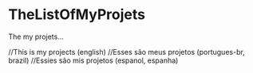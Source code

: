 # TheListOfMyProjets
The my projets...

//This is my projects (english)
//Esses são meus projetos (portugues-br, brazil)
//Essies são mis projetos (espanol, espanha)

